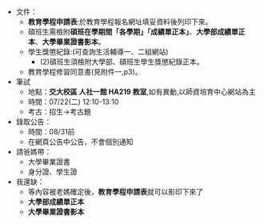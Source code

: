 - 文件：
	- **教育學程申請表**:於教育學程報名網址填妥資料後列印下來。
	- 碩班生需檢附**碩班在學期間「各學期」「成績單正本」**、**大學部成績單正本**、**大學畢業證書影本**。
	- 學生獎懲紀錄:(可查詢生活輔導一、二組網站)
		- (2)碩班生須檢附大學部、碩班生學生獎懲紀錄正本。
	- 教育學程修習同意書(見附件一,p3)。
- 筆試
	- 地點：**交大校區 人社一館 HA219 教室**,如有異動,以師資培育中心網站為主
	- 時間：07/22(二) 12:10-13:10
	- 考古：招生->考古題
- 錄取公告：
	- 時間：08/31前
	- 在網頁公告中公告，不會個別通知
- 請爸媽帶：
	- 大學畢業證書
	- 身分證、學生證
- 我還缺：
	- 等內容被老媽確定後，**教育學程申請表**就可以影印下來了
	- **大學部成績單正本**
	- **大學畢業證書影本**
